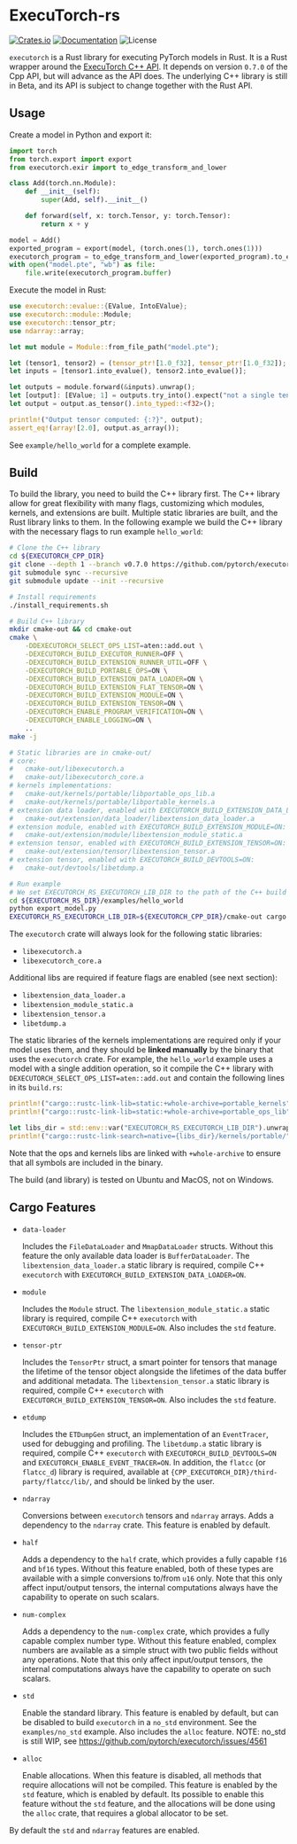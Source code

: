 # ExecuTorch-rs

[![Crates.io](https://img.shields.io/crates/v/executorch.svg)](https://crates.io/crates/executorch/)
[![Documentation](https://docs.rs/executorch/badge.svg)](https://docs.rs/executorch/)
![License](https://img.shields.io/crates/l/executorch)


`executorch` is a Rust library for executing PyTorch models in Rust.
It is a Rust wrapper around the [ExecuTorch C++ API](https://pytorch.org/executorch).
It depends on version `0.7.0` of the Cpp API, but will advance as the API does.
The underlying C++ library is still in Beta, and its API is subject to change together with the Rust API.

## Usage
Create a model in Python and export it:
```python
import torch
from torch.export import export
from executorch.exir import to_edge_transform_and_lower

class Add(torch.nn.Module):
    def __init__(self):
        super(Add, self).__init__()

    def forward(self, x: torch.Tensor, y: torch.Tensor):
        return x + y

model = Add()
exported_program = export(model, (torch.ones(1), torch.ones(1)))
executorch_program = to_edge_transform_and_lower(exported_program).to_executorch()
with open("model.pte", "wb") as file:
    file.write(executorch_program.buffer)
```
Execute the model in Rust:
```rust
use executorch::evalue::{EValue, IntoEValue};
use executorch::module::Module;
use executorch::tensor_ptr;
use ndarray::array;

let mut module = Module::from_file_path("model.pte");

let (tensor1, tensor2) = (tensor_ptr![1.0_f32], tensor_ptr![1.0_f32]);
let inputs = [tensor1.into_evalue(), tensor2.into_evalue()];

let outputs = module.forward(&inputs).unwrap();
let [output]: [EValue; 1] = outputs.try_into().expect("not a single tensor");
let output = output.as_tensor().into_typed::<f32>();

println!("Output tensor computed: {:?}", output);
assert_eq!(array![2.0], output.as_array());
```
See `example/hello_world` for a complete example.

## Build
To build the library, you need to build the C++ library first.
The C++ library allow for great flexibility with many flags, customizing which modules, kernels, and extensions are built.
Multiple static libraries are built, and the Rust library links to them.
In the following example we build the C++ library with the necessary flags to run example `hello_world`:
```bash
# Clone the C++ library
cd ${EXECUTORCH_CPP_DIR}
git clone --depth 1 --branch v0.7.0 https://github.com/pytorch/executorch.git .
git submodule sync --recursive
git submodule update --init --recursive

# Install requirements
./install_requirements.sh

# Build C++ library
mkdir cmake-out && cd cmake-out
cmake \
    -DDEXECUTORCH_SELECT_OPS_LIST=aten::add.out \
    -DEXECUTORCH_BUILD_EXECUTOR_RUNNER=OFF \
    -DEXECUTORCH_BUILD_EXTENSION_RUNNER_UTIL=OFF \
    -DEXECUTORCH_BUILD_PORTABLE_OPS=ON \
    -DEXECUTORCH_BUILD_EXTENSION_DATA_LOADER=ON \
    -DEXECUTORCH_BUILD_EXTENSION_FLAT_TENSOR=ON \
    -DEXECUTORCH_BUILD_EXTENSION_MODULE=ON \
    -DEXECUTORCH_BUILD_EXTENSION_TENSOR=ON \
    -DEXECUTORCH_ENABLE_PROGRAM_VERIFICATION=ON \
    -DEXECUTORCH_ENABLE_LOGGING=ON \
    ..
make -j

# Static libraries are in cmake-out/
# core:
#   cmake-out/libexecutorch.a
#   cmake-out/libexecutorch_core.a
# kernels implementations:
#   cmake-out/kernels/portable/libportable_ops_lib.a
#   cmake-out/kernels/portable/libportable_kernels.a
# extension data loader, enabled with EXECUTORCH_BUILD_EXTENSION_DATA_LOADER=ON:
#   cmake-out/extension/data_loader/libextension_data_loader.a
# extension module, enabled with EXECUTORCH_BUILD_EXTENSION_MODULE=ON:
#   cmake-out/extension/module/libextension_module_static.a
# extension tensor, enabled with EXECUTORCH_BUILD_EXTENSION_TENSOR=ON:
#   cmake-out/extension/tensor/libextension_tensor.a
# extension tensor, enabled with EXECUTORCH_BUILD_DEVTOOLS=ON:
#   cmake-out/devtools/libetdump.a

# Run example
# We set EXECUTORCH_RS_EXECUTORCH_LIB_DIR to the path of the C++ build output
cd ${EXECUTORCH_RS_DIR}/examples/hello_world
python export_model.py
EXECUTORCH_RS_EXECUTORCH_LIB_DIR=${EXECUTORCH_CPP_DIR}/cmake-out cargo run
```

The `executorch` crate will always look for the following static libraries:
- `libexecutorch.a`
- `libexecutorch_core.a`

Additional libs are required if feature flags are enabled (see next section):
- `libextension_data_loader.a`
- `libextension_module_static.a`
- `libextension_tensor.a`
- `libetdump.a`

The static libraries of the kernels implementations are required only if your model uses them, and they should be **linked manually** by the binary that uses the `executorch` crate.
For example, the `hello_world` example uses a model with a single addition operation, so it compile the C++ library with `DEXECUTORCH_SELECT_OPS_LIST=aten::add.out` and contain the following lines in its `build.rs`:
```rust
println!("cargo::rustc-link-lib=static:+whole-archive=portable_kernels");
println!("cargo::rustc-link-lib=static:+whole-archive=portable_ops_lib");

let libs_dir = std::env::var("EXECUTORCH_RS_EXECUTORCH_LIB_DIR").unwrap();
println!("cargo::rustc-link-search=native={libs_dir}/kernels/portable/");
```
Note that the ops and kernels libs are linked with `+whole-archive` to ensure that all symbols are included in the binary.

The build (and library) is tested on Ubuntu and MacOS, not on Windows.

## Cargo Features
- `data-loader`

    Includes the `FileDataLoader` and `MmapDataLoader` structs. Without this feature the only available data loader is `BufferDataLoader`. The `libextension_data_loader.a` static library is required, compile C++ `executorch` with `EXECUTORCH_BUILD_EXTENSION_DATA_LOADER=ON`.

- `module`

    Includes the `Module` struct. The `libextension_module_static.a` static library is required, compile C++ `executorch` with `EXECUTORCH_BUILD_EXTENSION_MODULE=ON`.
    Also includes the `std` feature.

- `tensor-ptr`

    Includes the `TensorPtr` struct, a smart pointer for tensors that manage the lifetime of the tensor
    object alongside the lifetimes of the data buffer and additional metadata. The `libextension_tensor.a`
    static library is required, compile C++ `executorch` with `EXECUTORCH_BUILD_EXTENSION_TENSOR=ON`.
    Also includes the `std` feature.

- `etdump`

    Includes the `ETDumpGen` struct, an implementation of an `EventTracer`, used for debugging and profiling.
    The `libetdump.a` static library is required, compile C++ `executorch` with `EXECUTORCH_BUILD_DEVTOOLS=ON` and
    `EXECUTORCH_ENABLE_EVENT_TRACER=ON`.
    In addition, the `flatcc` (or `flatcc_d`) library is required, available at `{CPP_EXECUTORCH_DIR}/third-party/flatcc/lib/`,
    and should be linked by the user.

- `ndarray`

    Conversions between `executorch` tensors and `ndarray` arrays.
    Adds a dependency to the `ndarray` crate.
    This feature is enabled by default.

- `half`

    Adds a dependency to the `half` crate, which provides a fully capable `f16` and `bf16` types.
    Without this feature enabled, both of these types are available with a simple conversions to/from `u16` only.
    Note that this only affect input/output tensors, the internal computations always have the capability to operate on such scalars.

- `num-complex`

    Adds a dependency to the `num-complex` crate, which provides a fully capable complex number type.
    Without this feature enabled, complex numbers are available as a simple struct with two public fields without any operations.
    Note that this only affect input/output tensors, the internal computations always have the capability to operate on such scalars.

- `std`

    Enable the standard library. This feature is enabled by default, but can be disabled to build `executorch` in a `no_std` environment.
    See the `examples/no_std` example.
    Also includes the `alloc` feature.
    NOTE: no_std is still WIP, see https://github.com/pytorch/executorch/issues/4561

- `alloc`

    Enable allocations.
    When this feature is disabled, all methods that require allocations will not be compiled.
    This feature is enabled by the `std` feature, which is enabled by default.
    Its possible to enable this feature without the `std` feature, and the allocations will be done using the `alloc` crate, that requires a global allocator to be set.

By default the `std` and `ndarray` features are enabled.

